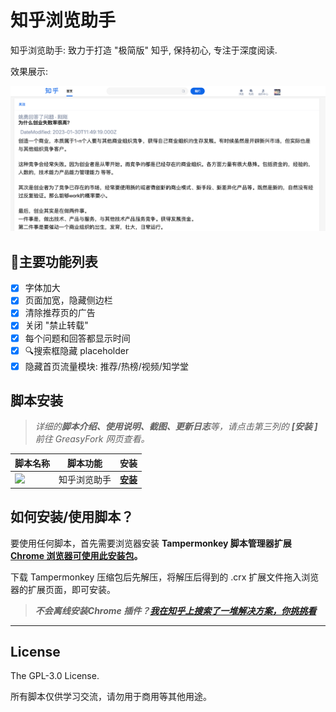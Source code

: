 # 知乎浏览助手

知乎浏览助手: 致力于打造 "极简版" 知乎, 保持初心, 专注于深度阅读.

效果展示:

![preview](./preview.png)

## 📢主要功能列表
- [x] 字体加大
- [x] 页面加宽，隐藏侧边栏
- [x] 清除推荐页的广告
- [x] 关闭 "禁止转载"
- [x] 每个问题和回答都显示时间
- [x] 🔍搜索框隐藏 placeholder
- [x] 隐藏首页流量模块: 推荐/热榜/视频/知学堂 

## 脚本安装
> _详细的**脚本介绍、使用说明、截图、更新日志**等，请点击第三列的 **\[安装 \]** 前往 GreasyFork 网页查看。_  

| 脚本名称 | 脚本功能 | 安装 |
| --- | --- | --- | 
| [<img src="https://static.zhihu.com/heifetz/favicon.ico" height="16px" />](https://zhuanlan.zhihu.com/p/130875699) | 知乎浏览助手| **[安装](https://greasyfork.org/zh-CN/scripts/400790)** | 


## 如何安装/使用脚本？

要使用任何脚本，首先需要浏览器安装 **Tampermonkey  脚本管理器扩展 [Chrome 浏览器可使用此安装包](./Tampermonkey_4.13.0.zip)。**  

下载 Tampermonkey 压缩包后先解压，将解压后得到的 .crx 扩展文件拖入浏览器的扩展页面，即可安装。

> _**不会离线安装Chrome 插件？[我在知乎上搜索了一堆解决方案，你挑挑看](https://www.zhihu.com/search?type=content&q=%E6%B5%8F%E8%A7%88%E5%99%A8%E5%AE%89%E8%A3%85%E7%A6%BB%E7%BA%BF%E6%89%A9%E5%B1%95)**_  


****

## License

The GPL-3.0 License.

所有脚本仅供学习交流，请勿用于商用等其他用途。  

